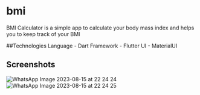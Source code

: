 # bmi

BMI Calculator is a simple app to calculate your body mass index and helps you to keep track of your BMI

##Technologies
Language - Dart
Framework - Flutter
UI - MaterialUI

## Screenshots
![WhatsApp Image 2023-08-15 at 22 24 24](https://github.com/vineetsingh13/BMI-Calculator/assets/80053859/ad1b3426-8395-4846-8d58-830c6284bdf9)
![WhatsApp Image 2023-08-15 at 22 24 25](https://github.com/vineetsingh13/BMI-Calculator/assets/80053859/e8c10915-fbe0-4f9a-9d38-bab8a0cd1e98)


